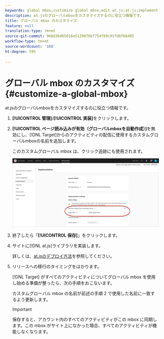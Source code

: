 ```yaml
---
keywords: global mbox;customize global mbox;edit at.js;at.js;implement at.js
description: at.jsのグローバルmboxをカスタマイズするのに役立つ情報です。
title: グローバル mbox のカスタマイズ
feature: null
translation-type: tm+mt
source-git-commit: 968d36d65016e51290f6bf754f69c91fd8f68405
workflow-type: tm+mt
source-wordcount: '160'
ht-degree: 59%

---
```



# グローバル mbox のカスタマイズ{#customize-a-global-mbox}

at.jsのグローバルmboxをカスタマイズするのに役立つ情報です。

1. **[!UICONTROL 管理]**/**[!UICONTROL 実装]**&#x200B;をクリックします。

1. **[!UICONTROL ページ読み込みが有効（グローバルmboxを自動作成）]**&#x200B;を無効にし、[!DNL Target]からのアクティビティの配信に使用するカスタムグローバルmboxの名前を追加します。

   このカスタムグローバル mbox は、クリック追跡にも使用されます。

   ![custom-global-mbox](/help/c-implementing-target/c-implementing-target-for-client-side-web/t-mbox-download/c-understanding-global-mbox/assets/custom-global-mbox.png)

1. 終了したら「**[!UICONTROL 保存]**」をクリックします。

1. サイトに[!DNL at.js]ライブラリを実装します。

   詳しくは、[at.jsのデプロイ方法](/help/c-implementing-target/c-implementing-target-for-client-side-web/how-to-deployatjs/how-to-deployatjs.md)を参照してください。

1. リリースへの移行のタイミングをはかります。

   [!DNL Target] がすべてのアクティビティについてグローバル mbox を使用し始める準備が整ったら、次の手順をおこないます。

   カスタムグローバル mbox の名前が前述の手順 2 で使用した名前に一致するよう更新します。

   >[!IMPORTANT]
   >
   >保存すると、アカウント内のすべてのアクティビティがこの mbox に同期します。この mbox がサイト上になかった場合、すべてのアクティビティが機能しなくなります。

